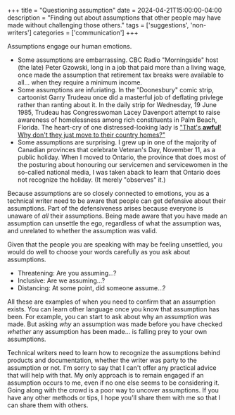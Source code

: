 +++
title = "Questioning assumption"
date = 2024-04-21T15:00:00-04:00
description = "Finding out about assumptions that other people may have made without challenging those others."
tags = ['suggestions', 'non-writers']
categories = ['communication']
+++

Assumptions engage our human emotions. 

- Some assumptions are embarrassing. CBC Radio "Morningside" host (the late) Peter Gzowski, long in a job that paid more than a living wage, once made the assumption that retirement tax breaks were available to all... when they require a minimum income. 
- Some assumptions are infuriating. In the "Doonesbury" comic strip, cartoonist Garry Trudeau once did a masterful job of deflating privlege rather than ranting about it. In the daily strip for Wednesday, 19 June 1985, Trudeau has Congresswoman Lacey Davenport attempt to raise awareness of homelessness among rich constituents in Palm Beach, Florida. The heart-cry of one distressed-looking lady is ["That's **awful**! Why don't they just move to their country homes?"](https://www.washingtonpost.com/doonesbury/strip/archive/1985/06/19)
- Some assumptions are surprising. I grew up in one of the majority of Canadian provinces that celebrate Veteran's Day, November 11, as a public holiday. When I moved to Ontario, the province that does most of the posturing about honouring our servicemen and servicewomen in the so-called national media, I was taken aback to learn that Ontario does not recognize the holiday. (It merely "observes" it.)

Because assumptions are so closely connected to emotions, you as a technical writer need to be aware that people can get defensive about their assumptions. Part of the defensiveness arises because everyone is unaware of _all_ their assumptions. Being made aware that you have made an assumption can unsettle the ego, regardless of what the assumption was, and unrelated to whether the assumption was valid.

Given that the people you are speaking with may be feeling unsettled, you would do well to choose your words carefully as you ask about assumptions.

- Threatening: Are you assuming...?
- Inclusive: Are we assuming...?
- Distancing: At some point, did someone assume...?

All these are examples of when you need to confirm that an assumption exists. You can learn other language once you know that assumption has been. For example, you can start to ask about why an assumption was made. But asking _why_ an assumption was made before you have checked _whether_ any assumption has been made... is falling prey to your own assumptions.

Technical writers need to learn how to recognize the assumptions behind products and documentation, whether the writer was party to the assumption or not. I'm sorry to say that I can't offer any practical advice that will help with that. My only approach is to remain engaged if an assumption occurs to me, even if no one else seems to be considering it. Going along with the crowd is a poor way to uncover assumptions. If you have any other methods or tips, I hope you'll share them with me so that I can share them with others.
